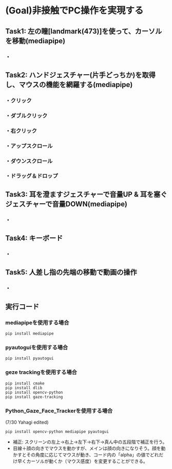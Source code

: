 # (Goal)非接触でPC操作を実現する

## Task1: 左の瞳[landmark(473)]を使って、カーソルを移動(mediapipe)
### ・

## Task2: ハンドジェスチャー(片手どっちか)を取得し、マウスの機能を網羅する(mediapipe)
### ・クリック
### ・ダブルクリック
### ・右クリック
### ・アップスクロール
### ・ダウンスクロール
### ・ドラッグ＆ドロップ

## Task3: 耳を澄ますジェスチャーで音量UP & 耳を塞ぐジェスチャーで音量DOWN(mediapipe)
### ・

## Task4: キーボード
### ・

## Task5: 人差し指の先端の移動で動画の操作
### ・



## 実行コード

### mediapipeを使用する場合
~~~bash!
pip install mediapipe
~~~

### pyautoguiを使用する場合
~~~bash!
pip install pyautogui
~~~

### geze trackingを使用する場合
~~~bash!
pip install cmake
pip install dlib
pip install opencv-python
pip install gaze-tracking
~~~

### Python_Gaze_Face_Trackerを使用する場合
(7/30 Yahagi edited)
~~~bash!
pip install opencv-python mediapipe pyautogui
~~~

* 補正:  スクリーンの左上->右上->左下->右下->真ん中の五段階で補正を行う。
* 目線＋顔の向きでマウスを動かすが、メインは顔の向きになりそう。顔を動かすとその角度に応じてマウスが動き、コード内の「alpha」の値でどれだけ早くカーソルが動くか（マウス感度）を変更することができる。
